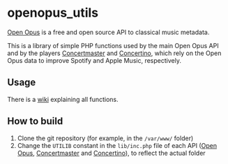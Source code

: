 # openopus_utils
[Open Opus](https://openopus.org) is a free and open source API to classical music metadata.

This is a library of simple PHP functions used by the main Open Opus API and by the players [Concertmaster](https://getconcertmaster.com) and [Concertino](https://getconcertino.com), which rely on the Open Opus data to improve Spotify and Apple Music, respectively.

## Usage

There is a [wiki](https://wiki.openopus.org/wiki/Using_the_Open_Opus_Utils_Library) explaining all functions.

## How to build

1. Clone the git repository (for example, in the `/var/www/` folder)
2. Change the `UTILIB` constant in the `lib/inc.php` file of each API ([Open Opus](https://github.com/openopus-org/openopus_api), [Concertmaster](https://github.com/openopus-org/concertmaster_api) and [Concertino](https://github.com/openopus-org/concertino_api)), to reflect the actual folder